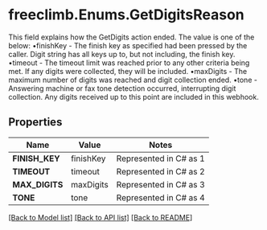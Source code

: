 # freeclimb.Enums.GetDigitsReason

This field explains how the GetDigits action ended. The value is one of the below: •finishKey - The finish key as specified had been pressed by the caller. Digit string has all keys up to, but not including, the finish key.  •timeout - The timeout limit was reached prior to any other criteria being met. If any digits were collected, they will be included.  •maxDigits - The maximum number of digits was reached and digit collection ended.  •tone - Answering machine or fax tone detection occurred, interrupting digit collection. Any digits received up to this point are included in this webhook.
## Properties

Name | Value | Notes
------------ | ------------- | -------------
**FINISH_KEY** | finishKey | Represented in C# as 1
**TIMEOUT** | timeout | Represented in C# as 2
**MAX_DIGITS** | maxDigits | Represented in C# as 3
**TONE** | tone | Represented in C# as 4

[[Back to Model list]](../README.md#documentation-for-models) [[Back to API list]](../README.md#documentation-for-api-endpoints) [[Back to README]](../README.md)


